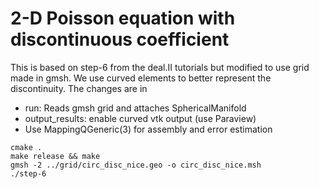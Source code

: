 # 2-D Poisson equation with discontinuous coefficient

This is based on step-6 from the deal.II tutorials but modified to use grid made in gmsh. We use curved elements to better represent the discontinuity. The changes are in

* run: Reads gmsh grid and attaches SphericalManifold
* output_results: enable curved vtk output (use Paraview)
* Use MappingQGeneric(3) for assembly and error estimation

```shell
cmake .
make release && make
gmsh -2 ../grid/circ_disc_nice.geo -o circ_disc_nice.msh
./step-6
```
